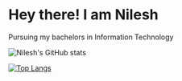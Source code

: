 # Hey there! I am Nilesh
Pursuing my bachelors in Information Technology

<!---
nileshgupta1/nileshgupta1 is a ✨ special ✨ repository because its `README.md` (this file) appears on your GitHub profile.
You can click the Preview link to take a look at your changes.
--->

![Nilesh's GitHub stats](https://github-readme-stats.vercel.app/api?username=nileshgupta1&show_icons=true&theme=solarized-light)

[![Top Langs](https://github-readme-stats.vercel.app/api/top-langs/?username=nileshgupta1&layout=compact)](https://github.com/nileshgupta1/github-readme-stats)

